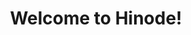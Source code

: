 ---
title: Welcome to Hinode!
description: A Hinode Slideshow Gallery module
content_blocks:
  - _bookshop_name: hero
    heading:
      title: Welcome to Hinode!
      content: |-
        A Hinode Slideshow Gallery module (hinode-mod-slideshow-gallery)
      width: 6
    background:
      color: primary
      subtle: true
    illustration:
      image: /img/sunrise.jpg
      ratio: 16x9
    width: 8
    links:
      - title: Gallery showcase
        url: /gallery
        icon: fas chevron-right
    orientation: horizontal
    justify: center
---